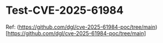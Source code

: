 # Test-CVE-2025-61984

Ref: (https://github.com/dgl/cve-2025-61984-poc/tree/main)[https://github.com/dgl/cve-2025-61984-poc/tree/main]
